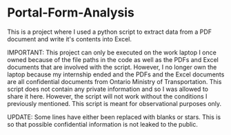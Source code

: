 # Portal-Form-Analysis
This is a project where I used a python script to extract data from a PDF document and write it's contents into Excel.

IMPORTANT:
This project can only be executed on the work laptop I once owned because of the file paths in the code as well as the PDFs and Excel documents that are involved with the script. However, I no longer own the laptop because my internship ended and the PDFs and the Excel documents are all confidential documents from Ontario Ministry of Transportation. This script does not contain any private information and so I was allowed to share it here. However, the script will not work without the conditions I previously mentioned. This script is meant for observational purposes only.

UPDATE:
Some lines have either been replaced with blanks or stars. This is so that possible confidential information is not leaked to the public.
